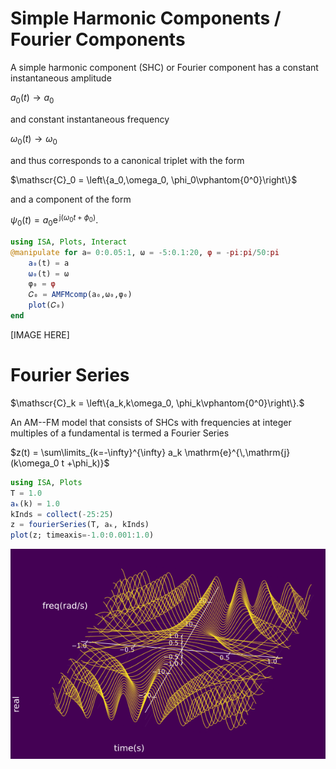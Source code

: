 # Simple Harmonic Components / Fourier Components

A simple harmonic component (SHC) or Fourier component has a constant instantaneous amplitude

$a_0(t)\rightarrow a_0$

and constant instantaneous frequency

$\omega_0(t)\rightarrow \omega_0$

and thus corresponds to a canonical triplet with the form

$\mathscr{C}_0 = \left\{a_0,\omega_0, \phi_0\vphantom{0^0}\right\}$


and a component of the form

$\psi_0(t) = a_0 \mathrm{e}^{\,\mathrm{j}(\omega_0 t +\phi_0)}.$


```julia
using ISA, Plots, Interact
@manipulate for a= 0:0.05:1, ω = -5:0.1:20, φ = -pi:pi/50:pi
    a₀(t) = a
    ω₀(t) = ω
    φ₀ = φ
    𝐶₀ = AMFMcomp(a₀,ω₀,φ₀)
    plot(𝐶₀)
end
```
[IMAGE HERE]


# Fourier Series

$\mathscr{C}_k = \left\{a_k,k\omega_0, \phi_k\vphantom{0^0}\right\}.$

An AM--FM model that consists of SHCs with frequencies at integer multiples of a fundamental is termed a Fourier Series

$z(t) = \sum\limits_{k=-\infty}^{\infty} a_k \mathrm{e}^{\,\mathrm{j}(k\omega_0 t +\phi_k)}$


```julia
using ISA, Plots
T = 1.0
aₖ(k) = 1.0
kInds = collect(-25:25)
z = fourierSeries(T, aₖ, kInds)
plot(z; timeaxis=-1.0:0.001:1.0)
```
![](https://raw.githubusercontent.com/NMSU-ISA/ISA/master/docs/src/assets/IS_exFourier.png)
